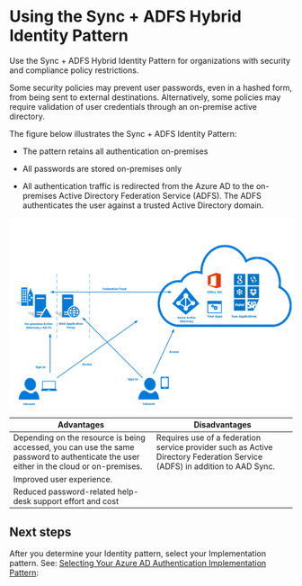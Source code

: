 # Using the Sync + ADFS Hybrid Identity Pattern

Use the Sync + ADFS Hybrid Identity Pattern for organizations with security and compliance policy restrictions. 

Some security policies may prevent user passwords, even in a hashed form, from being sent to external  destinations. Alternatively, some policies may require validation of user credentials through an on-premise active  directory. 

The figure below illustrates the Sync + ADFS Identity Pattern: 

  - The pattern retains all authentication on-premises
	
  - All passwords are stored on-premises only
	
  - All authentication traffic is redirected from the Azure AD to the on-premises Active Directory Federation Service (ADFS). The ADFS authenticates the user against a trusted Active Directory domain. 

<insert fig here>

![SyncADFS](https://github.com/alvarovitta/Azure-Identity/blob/master/images/SyncADFS.png)


|**Advantages** | **Disadvantages** |  
| -------------| -------------| 
| Depending on the resource is being accessed, you can use the same password to authenticate the user either in the cloud or on-premises. | Requires use of a federation service provider such as Active Directory Federation Service (ADFS) in addition to AAD Sync.|
| Improved user experience. | |
| Reduced password-related help-desk support effort and cost ||



## Next steps

After you determine your Identity pattern, select your Implementation pattern. See: [Selecting Your Azure AD Authentication Implementation Pattern](1.7-Selecting-your-Azure-AD-Authentication-Implementation-Pattern.md):


